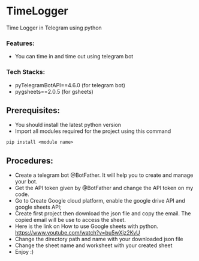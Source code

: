 # TimeLogger
Time Logger in Telegram using python
### Features:
  - You can time in and time out using telegram bot

### Tech Stacks:
  - pyTelegramBotAPI==4.6.0 (for telegram bot)
  - pygsheets==2.0.5 (for gsheets)

## Prerequisites:

  - You should install the latest python version 
  - Import all modules required for the project using this command

```
pip install <module name>

```
## Procedures:

  -  Create a telegram bot @BotFather. It will help you to create and manage your bot. 
  -  Get the API token given by @BotFather and change the API token on my code.
  -  Go to Create Google cloud platform, enable the google drive API and google sheets API;
  -  Create first project then download the json file and copy the email. The copied email will be use to access the sheet.
  -  Here is the link on How to use Google sheets with python. https://www.youtube.com/watch?v=bu5wXjz2KvU
  -  Change the directory path and name with your downloaded json file
  -  Change the sheet name and worksheet with your created sheet
  -  Enjoy :)




